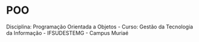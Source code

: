 # POO
Disciplina: Programação Orientada a Objetos - Curso: Gestão da Tecnologia da Informação - IFSUDESTEMG - Campus Muriaé
